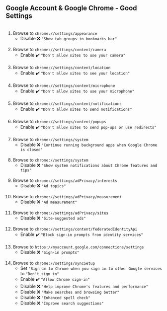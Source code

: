 <!-- https://github.com/mcavallo-git/Coding/blob/main/windows/Google%20Chrome/Google%20Account%20%26%20Google%20Chrome%20-%20Good%20Settings.md -->

## Google Account & Google Chrome - Good Settings

<ol>
 <br /><li>Browse to <code>chrome://settings/appearance</code><ul><li>Disable ❌️ <code>"Show tab groups in bookmarks bar"</code></li></ul></li>
 <br /><li>Browse to <code>chrome://settings/content/camera</code><ul><li>Enable ✔️ <code>"Don't allow sites to use your camera"</code></li></ul></li>
 <br /><li>Browse to <code>chrome://settings/content/location</code><ul><li>Enable ✔️ <code>"Don't allow sites to see your location"</code></li></ul></li>
 <br /><li>Browse to <code>chrome://settings/content/microphone</code><ul><li>Enable ✔️ <code>"Don't allow sites to use your microphone"</code></li></ul></li>
 <br /><li>Browse to <code>chrome://settings/content/notifications</code><ul><li>Enable ✔️ <code>"Don't allow sites to send notifications"</code></li></ul></li>
 <br /><li>Browse to <code>chrome://settings/content/popups</code><ul><li>Enable ✔️ <code>"Don't allow sites to send pop-ups or use redirects"</code></li></ul></li>
 <br /><li>Browse to <code>chrome://settings/system</code><ul><li>Disable ❌️ <code>"Continue running background apps when Google Chrome is closed"</code></li></ul></li>
 <br /><li>Browse to <code>chrome://settings/system</code><ul><li>Disable ❌️ <code>"Show system notifications about Chrome features and tips"</code></li></ul></li>
 <br /><li>Browse to <code>chrome://settings/adPrivacy/interests</code><ul><li>Disable ❌️ <code>"Ad topics"</code></li></ul></li>
 <br /><li>Browse to <code>chrome://settings/adPrivacy/measurement</code><ul><li>Disable ❌️ <code>"Ad measurement"</code></li></ul></li>
 <br /><li>Browse to <code>chrome://settings/adPrivacy/sites</code><ul><li>Disable ❌️ <code>"Site-suggested ads"</code></li></ul></li>
 <br /><li>Browse to <code>chrome://settings/content/federatedIdentityApi</code><ul><li>Enable ✔️ <code>"Block sign-in prompts from identity services"</code></li></ul></li>
 <br /><li>Browse to <code>https://myaccount.google.com/connections/settings</code><ul><li>Disable ❌️ <code>"Sign-in prompts"</code></li></ul></li>
 <br />
  <li>Browse to <code>chrome://settings/syncSetup</code>
    <ul>
      <li>Set <code>"Sign in to Chrome when you sign in to other Google services</code> to <code>"Don't sign in"</code></li>
      <li>Enable ✔️ <code>"Allow Chrome sign-in"</code></li>
      <li>Disable ❌️ <code>"Help improve Chrome's features and performance"</code></li>
      <li>Disable ❌️ <code>"Make searches and browsing better"</code></li>
      <li>Disable ❌️ <code>"Enhanced spell check"</code></li>
      <li>Disable ❌️ <code>"Improve search suggestions"</code></li>
    </ul>
  </li>
</ol>
